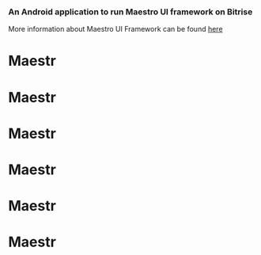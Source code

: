 ### An Android application to run Maestro UI framework on Bitrise

More information about Maestro UI Framework can be found [here](https://maestro.mobile.dev/)

# Maestr
# Maestr
# Maestr
# Maestr
# Maestr
# Maestr
